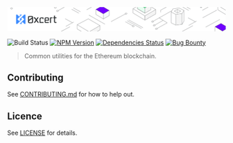<img src="https://github.com/0xcert/ethereum-utils/raw/master/assets/cover.png" />

![Build Status](https://travis-ci.org/0xcert/ethereum-utils.svg?branch=master)&nbsp;[![NPM Version](https://badge.fury.io/js/@0xcert%2Fethereum-utils.svg)](https://badge.fury.io/js/0xcert%2Fethereum-utils)&nbsp;[![Dependencies Status](https://david-dm.org/0xcert/ethereum-utils.svg)](https://david-dm.org/0xcert/ethereum-utils)&nbsp;[![Bug Bounty](https://img.shields.io/badge/bounty-pending-2930e8.svg)](https://github.com/0xcert/ethereum-utils/issues/24)

> Common utilities for the Ethereum blockchain.

## Contributing

See [CONTRIBUTING.md](./CONTRIBUTING.md) for how to help out.

## Licence

See [LICENSE](./LICENSE) for details.
